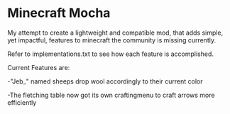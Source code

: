# Minecraft Mocha

My attempt to create a lightweight and compatible mod, that adds simple, yet impactful, features to minecraft the community is missing currently.

Refer to implementations.txt to see how each feature is accomplished.

Current Features are:

-"Jeb_" named sheeps drop wool accordingly to their current color

-The fletching table now got its own craftingmenu to craft arrows more efficiently